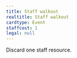 ```yaml
---
title: Staff walkout
realtitle: Staff walkout
cardtype: Event
staffcost: 1
legal: null
---
```


Discard one staff resource.
